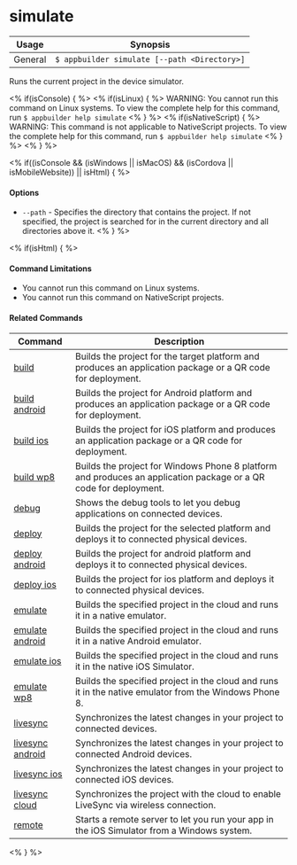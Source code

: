 simulate
==========

Usage | Synopsis
------|-------
General | `$ appbuilder simulate [--path <Directory>]`

Runs the current project in the device simulator.

<% if(isConsole)  { %>
<% if(isLinux) { %>
WARNING: You cannot run this command on Linux systems. To view the complete help for this command, run `$ appbuilder help simulate`
<% } %>
<% if(isNativeScript) { %>
WARNING: This command is not applicable to NativeScript projects. To view the complete help for this command, run `$ appbuilder help simulate`
<% } %>
<% } %>

<% if((isConsole && (isWindows || isMacOS) && (isCordova || isMobileWebsite)) || isHtml) { %>
#### Options
* `--path` - Specifies the directory that contains the project. If not specified, the project is searched for in the current directory and all directories above it.
<% } %>

<% if(isHtml) { %> 
#### Command Limitations

* You cannot run this command on Linux systems.
* You cannot run this command on NativeScript projects.

#### Related Commands

Command | Description
----------|----------
[build](build.html) | Builds the project for the target platform and produces an application package or a QR code for deployment.
[build android](build-android.html) | Builds the project for Android platform and produces an application package or a QR code for deployment.
[build ios](build-ios.html) | Builds the project for iOS platform and produces an application package or a QR code for deployment.
[build wp8](build-wp8.html) | Builds the project for Windows Phone 8 platform and produces an application package or a QR code for deployment.
[debug](debug.html) | Shows the debug tools to let you debug applications on connected devices.
[deploy](deploy.html) | Builds the project for the selected platform and deploys it to connected physical devices.
[deploy android](deploy-android.html) | Builds the project for android platform and deploys it to connected physical devices.
[deploy ios](deploy-ios.html) | Builds the project for ios platform and deploys it to connected physical devices.
[emulate](emulate.html) | Builds the specified project in the cloud and runs it in a native emulator.
[emulate android](emulate-android.html) | Builds the specified project in the cloud and runs it in a native Android emulator.
[emulate ios](emulate-ios.html) | Builds the specified project in the cloud and runs it in the native iOS Simulator.
[emulate wp8](emulate-wp8.html) | Builds the specified project in the cloud and runs it in the native emulator from the Windows Phone 8.
[livesync](livesync.html) | Synchronizes the latest changes in your project to connected devices.
[livesync android](livesync-android.html) | Synchronizes the latest changes in your project to connected Android devices.
[livesync ios](livesync-ios.html) | Synchronizes the latest changes in your project to connected iOS devices.
[livesync cloud](livesync-cloud.html) | Synchronizes the project with the cloud to enable LiveSync via wireless connection.
[remote](remote.html) | Starts a remote server to let you run your app in the iOS Simulator from a Windows system.
<% } %>